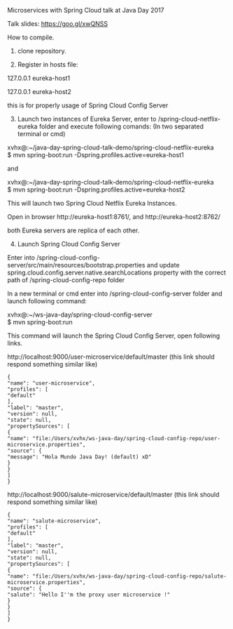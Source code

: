 Microservices with Spring Cloud talk at Java Day 2017

Talk slides: 
https://goo.gl/xwQNSS

How to compile.

1. clone repository.

2. Register in hosts file:

127.0.0.1 eureka-host1

127.0.0.1 eureka-host2

this is for properly usage of Spring Cloud Config Server

3. Launch two instances of Eureka Server, enter to /spring-cloud-netflix-eureka folder and execute following comands:
(In two separated terminal or cmd)

xvhx@:~/java-day-spring-cloud-talk-demo/spring-cloud-netflix-eureka\
$ mvn spring-boot:run -Dspring.profiles.active=eureka-host1

and

xvhx@:~/java-day-spring-cloud-talk-demo/spring-cloud-netflix-eureka\
$ mvn spring-boot:run -Dspring.profiles.active=eureka-host2

This will launch two Spring Cloud Netflix Eureka Instances.

Open in browser http://eureka-host1:8761/, and http://eureka-host2:8762/

both Eureka servers are replica of each other.

4. Launch Spring Cloud Config Server

Enter into /spring-cloud-config-server/src/main/resources/bootstrap.properties and 
update spring.cloud.config.server.native.searchLocations property with the correct path of /spring-cloud-config-repo folder

In a new terminal or cmd enter into /spring-cloud-config-server folder and launch following command:

xvhx@:~/ws-java-day/spring-cloud-config-server\
$ mvn spring-boot:run

This command will launch the Spring Cloud Config Server, open following links.

http://localhost:9000/user-microservice/default/master (this link should respond something similar like)
```
{
"name": "user-microservice",
"profiles": [
"default"
],
"label": "master",
"version": null,
"state": null,
"propertySources": [
{
"name": "file:/Users/xvhx/ws-java-day/spring-cloud-config-repo/user-microservice.properties",
"source": {
"message": "Hola Mundo Java Day! (default) xD"
}
}
]
}
```

http://localhost:9000/salute-microservice/default/master (this link should respond something similar like)

```
{
"name": "salute-microservice",
"profiles": [
"default"
],
"label": "master",
"version": null,
"state": null,
"propertySources": [
{
"name": "file:/Users/xvhx/ws-java-day/spring-cloud-config-repo/salute-microservice.properties",
"source": {
"salute": "Hello I''m the proxy user microservice !"
}
}
]
}
```




